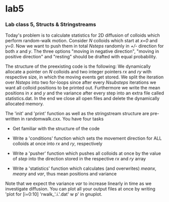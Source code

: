 # lab5
### Lab class 5, Structs &amp; Stringstreams 


Today's problem is to calculate statistics for 2D diffusion of colloids which perform random-walk motion. Consider *N* colloids which start at *x=0* and *y=0*. Now we want to push them in total *Nsteps* randomly in *+/-* direction for both *x* and *y*. The three options "moving in negative direction", "moving in positive direction" and "resting" should be drafted with equal probability.

The structure of the preexisting code is the following: We dynamically allocate a pointer on *N* colloids and two integer pointers *rx* and *ry* with respective size, in which the moving events get stored. We split the iteration over *Nsteps* into two for-loops since after every *Nsubsteps* iterations we want all colloid positions to be printed out. Furthermore we write the mean positions in *x* and *y* and the variance after every step into an extra file called statistics.dat. In the end we close all open files and delete the dynamically allocated memory.

The 'init' and 'print' function as well as the stringstream structure are pre-written in randomwalk.cxx. You have four tasks

 * Get familiar with the structure of the code

 * Write a 'conditions' function which sets the movement direction for ALL colloids at once into *rx* and *ry*, respectively

 * Write a 'pusher' function which pushes all colloids at once by the value of *step* into the direction stored in the respective *rx* and *ry* array

 * Write a 'statistics' function which calculates (and overwrites) *meanx*, *meany* and *var*, thus mean positions and variance

Note that we expect the variance *var* to increase linearly in time as we investigate diffusion. You can plot all your output files at once by writing 'plot for [i=0:10] 'rwalk_'.i.'.dat' w p' in gnuplot.
